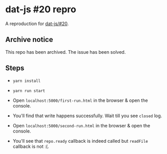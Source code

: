 # dat-js #20 repro

A reproduction for [dat-js/#20](//github.com/datproject/dat-js/issues/20).

## Archive notice

This repo has been archived. The issue has been solved.

## Steps
- `yarn install`

- `yarn run start`

- Open `localhost:5000/first-run.html` in the browser & open the console.

- You'll find that write happens successfully. Wait till you see `closed` log.

- Open `localhost:5000/second-run.html` in the browser & open the console.

- You'll see that `repo.ready` callback is indeed called but `readFile` callback is not :(.


